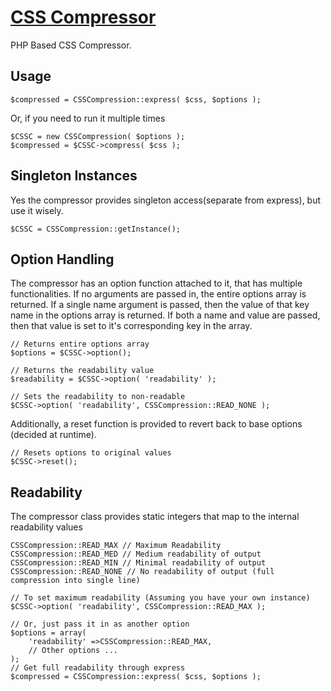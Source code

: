 [CSS Compressor](http://www.codenothing.com/css-compressor/)
========================

PHP Based CSS Compressor.


Usage
-----

	$compressed = CSSCompression::express( $css, $options );


Or, if you need to run it multiple times

	$CSSC = new CSSCompression( $options );
	$compressed = $CSSC->compress( $css );


Singleton Instances
-------------------

Yes the compressor provides singleton access(separate from express), but use it wisely.

	$CSSC = CSSCompression::getInstance();


Option Handling
---------------

The compressor has an option function attached to it, that has multiple functionalities. If no arguments are passed in,
the entire options array is returned. If a single name argument is passed, then the value of that key name in the options
array is returned. If both a name and value are passed, then that value is set to it's corresponding key in the array.

	// Returns entire options array
	$options = $CSSC->option();

	// Returns the readability value
	$readability = $CSSC->option( 'readability' );

	// Sets the readability to non-readable
	$CSSC->option( 'readability', CSSCompression::READ_NONE );


Additionally, a reset function is provided to revert back to base options (decided at runtime).

	// Resets options to original values
	$CSSC->reset();



Readability
-----------

The compressor class provides static integers that map to the internal readability values

	CSSCompression::READ_MAX // Maximum Readability
	CSSCompression::READ_MED // Medium readability of output
	CSSCompression::READ_MIN // Minimal readability of output
	CSSCompression::READ_NONE // No readability of output (full compression into single line)

	// To set maximum readability (Assuming you have your own instance)
	$CSSC->option( 'readability', CSSCompression::READ_MAX );

	// Or, just pass it in as another option
	$options = array(
		'readability' =>CSSCompression::READ_MAX,
		// Other options ...
	);
	// Get full readability through express
	$compressed = CSSCompression::express( $css, $options );

